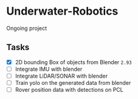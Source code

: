 # Underwater-Robotics
Ongoing project 

## Tasks
- [x] 2D bounding Box of objects from Blender `2.93`
- [ ] Integrate IMU with blender
- [ ] Integrate LiDAR/SONAR with blender
- [ ] Train yolo on the generated data from blender
- [ ] Rover position data with detections on PCL
